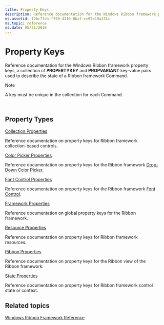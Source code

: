```yaml
---
title: Property Keys
description: Reference documentation for the Windows Ribbon framework property keys, a collection of PROPERTYKEY and PROPVARIANT key-value pairs used to describe the state of a Ribbon framework Command.
ms.assetid: 12bc7fda-ff69-4316-8baf-cc97e19a231c
ms.topic: reference
ms.date: 05/31/2018
---
```


# Property Keys

Reference documentation for the Windows Ribbon framework property keys, a collection of **PROPERTYKEY** and **PROPVARIANT** key-value pairs used to describe the state of a Ribbon framework Command.

> [!Note]  
> A key must be unique in the collection for each Command.

 

## Property Types

[Collection Properties](windowsribbon-reference-properties-collection.md)

Reference documentation on property keys for Ribbon framework collection-based controls.

[Color Picker Properties](windowsribbon-reference-properties-colorpicker.md)

Reference documentation on property keys for the Ribbon framework [Drop-Down Color Picker](windowsribbon-controls-dropdowncolorpicker.md).

[Font Control Properties](windowsribbon-reference-properties-fontcontrol.md)

Reference documentation on property keys for the Ribbon framework [Font Control](windowsribbon-controls-fontcontrol.md).

[Framework Properties](windowsribbon-reference-properties-framework.md)

Reference documentation on global property keys for the Ribbon framework.

[Resource Properties](windowsribbon-reference-properties-resource.md)

Reference documentation on property keys for Ribbon framework resources.

[Ribbon Properties](windowsribbon-reference-properties-ribbon.md)

Reference documentation on property keys for the Ribbon view of the Ribbon framework.

[State Properties](windowsribbon-reference-properties-state.md)

Reference documentation on property keys for Ribbon framework control state or context.

## Related topics

<dl> <dt>

[Windows Ribbon Framework Reference](windowsribbon-reference-entry.md)
</dt> </dl>

 

 




